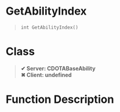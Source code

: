 # GetAbilityIndex
> `int GetAbilityIndex()`
# Class
> __✔ Server: CDOTABaseAbility__  
> __✖ Client: undefined__  
# Function Description

